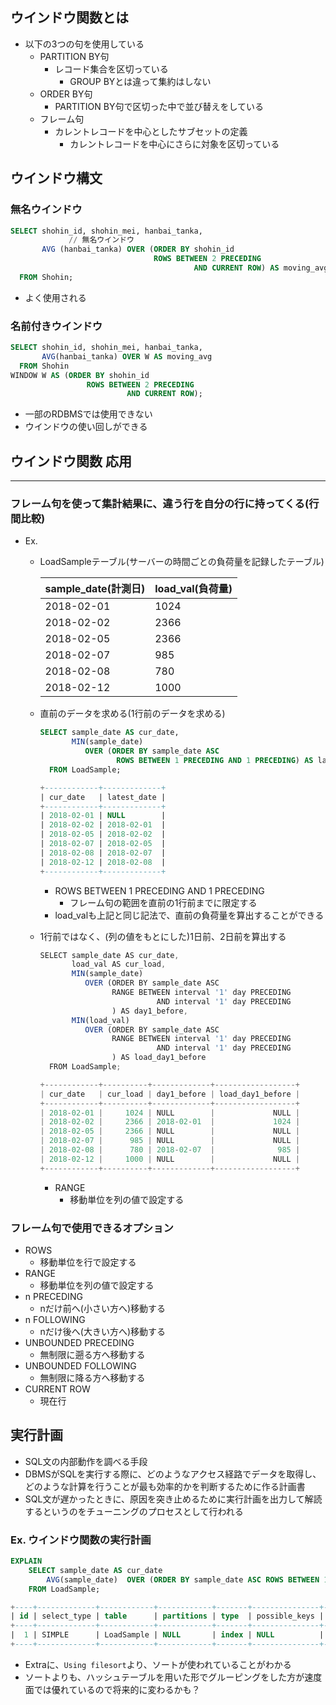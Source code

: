 ## ウインドウ関数とは

- 以下の3つの句を使用している
    - PARTITION BY句
        - レコード集合を区切っている
            - GROUP BYとは違って集約はしない
    - ORDER BY句
        - PARTITION BY句で区切った中で並び替えをしている
    - フレーム句
        - カレントレコードを中心としたサブセットの定義
            - カレントレコードを中心にさらに対象を区切っている
        

## ウインドウ構文

### 無名ウインドウ

```sql
SELECT shohin_id, shohin_mei, hanbai_tanka,
			 // 無名ウインドウ
       AVG (hanbai_tanka) OVER (ORDER BY shohin_id                         
                                ROWS BETWEEN 2 PRECEDING                   
                                         AND CURRENT ROW) AS moving_avg    
  FROM Shohin;
```

- よく使用される

### 名前付きウインドウ

```sql
SELECT shohin_id, shohin_mei, hanbai_tanka,
       AVG(hanbai_tanka) OVER W AS moving_avg
  FROM Shohin
WINDOW W AS (ORDER BY shohin_id
                 ROWS BETWEEN 2 PRECEDING 
                          AND CURRENT ROW);
```

- 一部のRDBMSでは使用できない
- ウインドウの使い回しができる

## ウインドウ関数 応用

---

### フレーム句を使って集計結果に、違う行を自分の行に持ってくる(行間比較)

- Ex.
    - LoadSampleテーブル(サーバーの時間ごとの負荷量を記録したテーブル)
        
        
        | sample_date(計測日) | load_val(負荷量) |
        | --- | --- |
        | 2018-02-01 | 1024 |
        | 2018-02-02 | 2366 |
        | 2018-02-05 | 2366 |
        | 2018-02-07 | 985 |
        | 2018-02-08 | 780 |
        | 2018-02-12 | 1000 |
    - 直前のデータを求める(1行前のデータを求める)
        
        ```sql
        SELECT sample_date AS cur_date,
               MIN(sample_date)
                  OVER (ORDER BY sample_date ASC
                         ROWS BETWEEN 1 PRECEDING AND 1 PRECEDING) AS latest_date
          FROM LoadSample;
        
        +------------+-------------+
        | cur_date   | latest_date |
        +------------+-------------+
        | 2018-02-01 | NULL        |
        | 2018-02-02 | 2018-02-01  |
        | 2018-02-05 | 2018-02-02  |
        | 2018-02-07 | 2018-02-05  |
        | 2018-02-08 | 2018-02-07  |
        | 2018-02-12 | 2018-02-08  |
        +------------+-------------+
        ```
        
        - ROWS BETWEEN 1 PRECEDING AND 1 PRECEDING
            - フレーム句の範囲を直前の1行前までに限定する
        - load_valも上記と同じ記法で、直前の負荷量を算出することができる
    - 1行前ではなく、(列の値をもとにした)1日前、2日前を算出する
        
        ```jsx
        SELECT sample_date AS cur_date,
               load_val AS cur_load,
               MIN(sample_date)
                  OVER (ORDER BY sample_date ASC
                        RANGE BETWEEN interval '1' day PRECEDING
                                  AND interval '1' day PRECEDING
                        ) AS day1_before,
               MIN(load_val)
                  OVER (ORDER BY sample_date ASC
                        RANGE BETWEEN interval '1' day PRECEDING
                                  AND interval '1' day PRECEDING
                        ) AS load_day1_before
          FROM LoadSample;
        
        +------------+----------+-------------+------------------+
        | cur_date   | cur_load | day1_before | load_day1_before |
        +------------+----------+-------------+------------------+
        | 2018-02-01 |     1024 | NULL        |             NULL |
        | 2018-02-02 |     2366 | 2018-02-01  |             1024 |
        | 2018-02-05 |     2366 | NULL        |             NULL |
        | 2018-02-07 |      985 | NULL        |             NULL |
        | 2018-02-08 |      780 | 2018-02-07  |              985 |
        | 2018-02-12 |     1000 | NULL        |             NULL |
        +------------+----------+-------------+------------------+
        ```
        
        - RANGE
            - 移動単位を列の値で設定する
    

### フレーム句で使用できるオプション

- ROWS
    - 移動単位を行で設定する
- RANGE
    - 移動単位を列の値で設定する
- n PRECEDING
    - nだけ前へ(小さい方へ)移動する
- n FOLLOWING
    - nだけ後へ(大きい方へ)移動する
- UNBOUNDED PRECEDING
    - 無制限に遡る方へ移動する
- UNBOUNDED FOLLOWING
    - 無制限に降る方へ移動する
- CURRENT ROW
    - 現在行

## 実行計画

- SQL文の内部動作を調べる手段
- DBMSがSQLを実行する際に、どのようなアクセス経路でデータを取得し、どのような計算を行うことが最も効率的かを判断するために作る計画書
- SQL文が遅かったときに、原因を突き止めるために実行計画を出力して解読するというのをチューニングのプロセスとして行われる

### Ex. ウインドウ関数の実行計画

```sql
EXPLAIN 
	SELECT sample_date AS cur_date
		AVG(sample_date)  OVER (ORDER BY sample_date ASC ROWS BETWEEN 1 PRECEDING AND 1 PRECEDING) AS latest_date
	FROM LoadSample;

+----+-------------+------------+------------+-------+---------------+---------+---------+------+------+----------+-----------------------------+
| id | select_type | table      | partitions | type  | possible_keys | key     | key_len | ref  | rows | filtered | Extra                       |
+----+-------------+------------+------------+-------+---------------+---------+---------+------+------+----------+-----------------------------+
|  1 | SIMPLE      | LoadSample | NULL       | index | NULL          | PRIMARY | 3       | NULL |    6 |   100.00 | Using index; Using filesort |
+----+-------------+------------+------------+-------+---------------+---------+---------+------+------+----------+-----------------------------+

```

- Extraに、`Using filesort`より、ソートが使われていることがわかる
- ソートよりも、ハッシュテーブルを用いた形でグルーピングをした方が速度面では優れているので将来的に変わるかも？